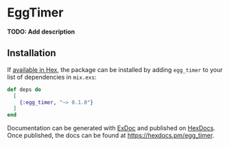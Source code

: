 # EggTimer

**TODO: Add description**

## Installation

If [available in Hex](https://hex.pm/docs/publish), the package can be installed
by adding `egg_timer` to your list of dependencies in `mix.exs`:

```elixir
def deps do
  [
    {:egg_timer, "~> 0.1.0"}
  ]
end
```

Documentation can be generated with [ExDoc](https://github.com/elixir-lang/ex_doc)
and published on [HexDocs](https://hexdocs.pm). Once published, the docs can
be found at <https://hexdocs.pm/egg_timer>.

